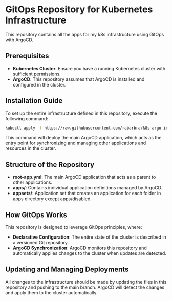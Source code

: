 # GitOps Repository for Kubernetes Infrastructure

This repository contains all the apps for my k8s infrastructure using GitOps with ArgoCD.

## Prerequisites

- **Kubernetes Cluster**: Ensure you have a running Kubernetes cluster with sufficient permissions.
- **ArgoCD**: This repository assumes that ArgoCD is installed and configured in the cluster.

## Installation Guide

To set up the entire infrastructure defined in this repository, execute the following command:

```bash
kubectl apply -f https://raw.githubusercontent.com/rabarbra/k8s-argo-infra/refs/heads/main/root-app.yml
```

This command will deploy the main ArgoCD application, which acts as the entry point for synchronizing and managing other applications and resources in the cluster.

## Structure of the Repository

- **root-app.yml**: The main ArgoCD application that acts as a parent to other applications.
- **apps/**: Contains individual application definitions managed by ArgoCD.
- **appsets/**: Application set that creates an application for each folder in apps directory except apps/disabled.

## How GitOps Works

This repository is designed to leverage GitOps principles, where:

- **Declarative Configuration**: The entire state of the cluster is described in a versioned Git repository.
- **ArgoCD Synchronization**: ArgoCD monitors this repository and automatically applies changes to the cluster when updates are detected.

## Updating and Managing Deployments

All changes to the infrastructure should be made by updating the files in this repository and pushing to the main branch. ArgoCD will detect the changes and apply them to the cluster automatically.
